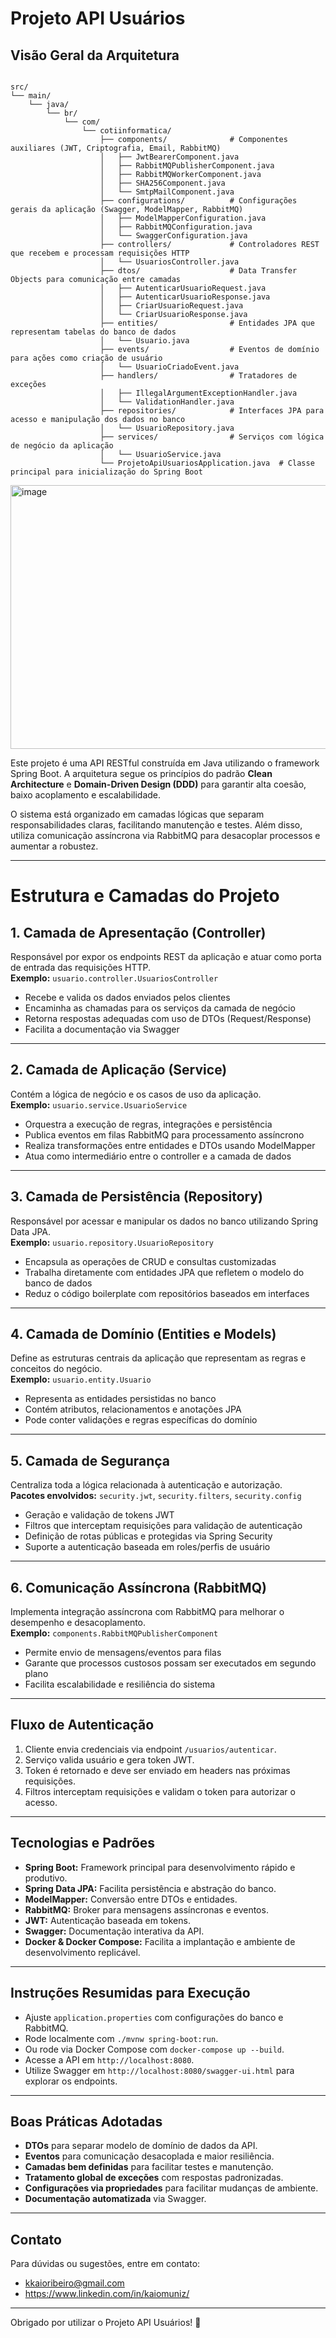 # Projeto API Usuários

## Visão Geral da Arquitetura

```

src/
└── main/
    └── java/
        └── br/
            └── com/
                └── cotiinformatica/
                    ├── components/              # Componentes auxiliares (JWT, Criptografia, Email, RabbitMQ)
                    │   ├── JwtBearerComponent.java
                    │   ├── RabbitMQPublisherComponent.java
                    │   ├── RabbitMQWorkerComponent.java
                    │   ├── SHA256Component.java
                    │   └── SmtpMailComponent.java
                    ├── configurations/          # Configurações gerais da aplicação (Swagger, ModelMapper, RabbitMQ)
                    │   ├── ModelMapperConfiguration.java
                    │   ├── RabbitMQConfiguration.java
                    │   └── SwaggerConfiguration.java
                    ├── controllers/             # Controladores REST que recebem e processam requisições HTTP
                    │   └── UsuariosController.java
                    ├── dtos/                    # Data Transfer Objects para comunicação entre camadas
                    │   ├── AutenticarUsuarioRequest.java
                    │   ├── AutenticarUsuarioResponse.java
                    │   ├── CriarUsuarioRequest.java
                    │   └── CriarUsuarioResponse.java
                    ├── entities/                # Entidades JPA que representam tabelas do banco de dados
                    │   └── Usuario.java
                    ├── events/                  # Eventos de domínio para ações como criação de usuário
                    │   └── UsuarioCriadoEvent.java
                    ├── handlers/                # Tratadores de exceções
                    │   ├── IllegalArgumentExceptionHandler.java
                    │   └── ValidationHandler.java
                    ├── repositories/            # Interfaces JPA para acesso e manipulação dos dados no banco
                    │   └── UsuarioRepository.java
                    ├── services/                # Serviços com lógica de negócio da aplicação
                    │   └── UsuarioService.java
                    └── ProjetoApiUsuariosApplication.java  # Classe principal para inicialização do Spring Boot

```
<img width="1545" height="422" alt="image" src="https://github.com/user-attachments/assets/4801cbea-606b-442c-a39f-0224dafb39e6" />


Este projeto é uma API RESTful construída em Java utilizando o framework Spring Boot. A arquitetura segue os princípios do padrão **Clean Architecture** e **Domain-Driven Design (DDD)** para garantir alta coesão, baixo acoplamento e escalabilidade.

O sistema está organizado em camadas lógicas que separam responsabilidades claras, facilitando manutenção e testes. Além disso, utiliza comunicação assíncrona via RabbitMQ para desacoplar processos e aumentar a robustez.

---

# Estrutura e Camadas do Projeto

## 1. Camada de Apresentação (Controller)

Responsável por expor os endpoints REST da aplicação e atuar como porta de entrada das requisições HTTP.  
**Exemplo:** `usuario.controller.UsuariosController`

- Recebe e valida os dados enviados pelos clientes  
- Encaminha as chamadas para os serviços da camada de negócio  
- Retorna respostas adequadas com uso de DTOs (Request/Response)  
- Facilita a documentação via Swagger  

---

## 2. Camada de Aplicação (Service)

Contém a lógica de negócio e os casos de uso da aplicação.  
**Exemplo:** `usuario.service.UsuarioService`

- Orquestra a execução de regras, integrações e persistência  
- Publica eventos em filas RabbitMQ para processamento assíncrono  
- Realiza transformações entre entidades e DTOs usando ModelMapper  
- Atua como intermediário entre o controller e a camada de dados  

---

## 3. Camada de Persistência (Repository)

Responsável por acessar e manipular os dados no banco utilizando Spring Data JPA.  
**Exemplo:** `usuario.repository.UsuarioRepository`

- Encapsula as operações de CRUD e consultas customizadas  
- Trabalha diretamente com entidades JPA que refletem o modelo do banco de dados  
- Reduz o código boilerplate com repositórios baseados em interfaces  

---

## 4. Camada de Domínio (Entities e Models)

Define as estruturas centrais da aplicação que representam as regras e conceitos do negócio.  
**Exemplo:** `usuario.entity.Usuario`

- Representa as entidades persistidas no banco  
- Contém atributos, relacionamentos e anotações JPA  
- Pode conter validações e regras específicas do domínio  

---

## 5. Camada de Segurança

Centraliza toda a lógica relacionada à autenticação e autorização.  
**Pacotes envolvidos:** `security.jwt`, `security.filters`, `security.config`

- Geração e validação de tokens JWT  
- Filtros que interceptam requisições para validação de autenticação  
- Definição de rotas públicas e protegidas via Spring Security  
- Suporte a autenticação baseada em roles/perfis de usuário  

---

## 6. Comunicação Assíncrona (RabbitMQ)

Implementa integração assíncrona com RabbitMQ para melhorar o desempenho e desacoplamento.  
**Exemplo:** `components.RabbitMQPublisherComponent`

- Permite envio de mensagens/eventos para filas  
- Garante que processos custosos possam ser executados em segundo plano  
- Facilita escalabilidade e resiliência do sistema  

---

## Fluxo de Autenticação

1. Cliente envia credenciais via endpoint `/usuarios/autenticar`.
2. Serviço valida usuário e gera token JWT.
3. Token é retornado e deve ser enviado em headers nas próximas requisições.
4. Filtros interceptam requisições e validam o token para autorizar o acesso.

---

## Tecnologias e Padrões

- **Spring Boot:** Framework principal para desenvolvimento rápido e produtivo.
- **Spring Data JPA:** Facilita persistência e abstração do banco.
- **ModelMapper:** Conversão entre DTOs e entidades.
- **RabbitMQ:** Broker para mensagens assíncronas e eventos.
- **JWT:** Autenticação baseada em tokens.
- **Swagger:** Documentação interativa da API.
- **Docker & Docker Compose:** Facilita a implantação e ambiente de desenvolvimento replicável.

---

## Instruções Resumidas para Execução

- Ajuste `application.properties` com configurações do banco e RabbitMQ.
- Rode localmente com `./mvnw spring-boot:run`.
- Ou rode via Docker Compose com `docker-compose up --build`.
- Acesse a API em `http://localhost:8080`.
- Utilize Swagger em `http://localhost:8080/swagger-ui.html` para explorar os endpoints.

---

## Boas Práticas Adotadas

- **DTOs** para separar modelo de domínio de dados da API.
- **Eventos** para comunicação desacoplada e maior resiliência.
- **Camadas bem definidas** para facilitar testes e manutenção.
- **Tratamento global de exceções** com respostas padronizadas.
- **Configurações via propriedades** para facilitar mudanças de ambiente.
- **Documentação automatizada** via Swagger.

---

## Contato

Para dúvidas ou sugestões, entre em contato:  
- kkaioribeiro@gmail.com
- https://www.linkedin.com/in/kaiomuniz/

---

Obrigado por utilizar o Projeto API Usuários! 🚀
